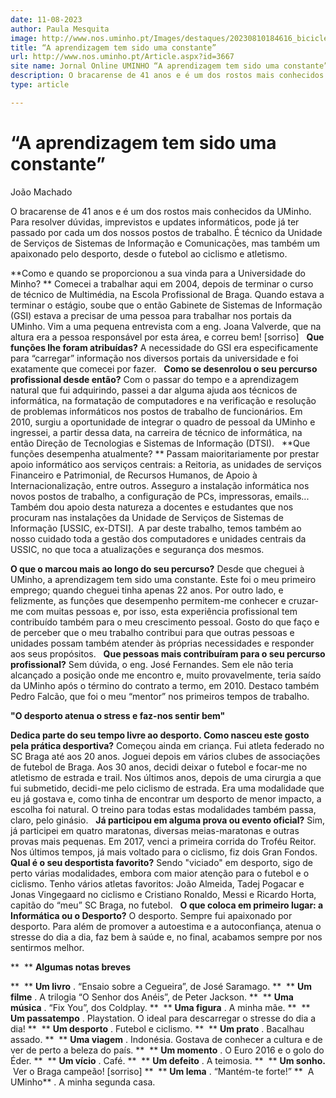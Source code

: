```yaml
---
date: 11-08-2023
author: Paula Mesquita
image: http://www.nos.uminho.pt/Images/destaques/20230810184616_bicicleta.jpg
title: “A aprendizagem tem sido uma constante”
url: http://www.nos.uminho.pt/Article.aspx?id=3667
site name: Jornal Online UMINHO “A aprendizagem tem sido uma constante”
description: O bracarense de 41 anos e é um dos rostos mais conhecidos da UMinho. Para resolver dúvidas, imprevistos e updates informáticos, pode já ter passado por cada um dos nossos postos de trabalho. É técnico da Unidade de Serviços de Sistemas de Informação e Comunicações, mas também um apaixonado pelo desporto, desde o futebol ao ciclismo e atletismo.
type: article

---
```

# “A aprendizagem tem sido uma constante”


  

João Machado

O bracarense de 41 anos e é um dos rostos mais conhecidos da UMinho. Para resolver dúvidas, imprevistos e updates informáticos, pode já ter passado por cada um dos nossos postos de trabalho. É técnico da Unidade de Serviços de Sistemas de Informação e Comunicações, mas também um apaixonado pelo desporto, desde o futebol ao ciclismo e atletismo.

**Como e quando se proporcionou a sua vinda para a Universidade do Minho? ** 
Comecei a trabalhar aqui em 2004, depois de terminar o curso de técnico de Multimédia, na Escola Profissional de Braga. Quando estava a terminar o estágio, soube que o então Gabinete de Sistemas de Informação (GSI) estava a precisar de uma pessoa para trabalhar nos portais da UMinho. Vim a uma pequena entrevista com a eng. Joana Valverde, que na altura era a pessoa responsável por esta área, e correu bem! [sorriso]
 
**Que funções lhe foram atribuídas?** 
A necessidade do GSI era especificamente para “carregar” informação nos diversos portais da universidade e foi exatamente que comecei por fazer.
 
**Como se desenrolou o seu percurso profissional desde então?** 
Com o passar do tempo e a aprendizagem natural que fui adquirindo, passei a dar alguma ajuda aos técnicos de informática, na formatação de computadores e na verificação e resolução de problemas informáticos nos postos de trabalho de funcionários. Em 2010, surgiu a oportunidade de integrar o quadro de pessoal da UMinho e ingressei, a partir dessa data, na carreira de técnico de informática, na então Direção de Tecnologias e Sistemas de Informação (DTSI).
 
**Que funções desempenha atualmente? ** 
Passam maioritariamente por prestar apoio informático aos serviços centrais: a Reitoria, as unidades de serviços Financeiro e Patrimonial, de Recursos Humanos, de Apoio à Internacionalização, entre outros. Asseguro a instalação informática nos novos postos de trabalho, a configuração de PCs, impressoras, emails... Também dou apoio desta natureza a docentes e estudantes que nos procuram nas instalações da Unidade de Serviços de Sistemas de Informação [USSIC, ex-DTSI].  A par deste trabalho, temos também ao nosso cuidado toda a gestão dos computadores e unidades centrais da USSIC, no que toca a atualizações e segurança dos mesmos.

**O que o marcou mais ao longo do seu percurso?** 
Desde que cheguei à UMinho, a aprendizagem tem sido uma constante. Este foi o meu primeiro emprego; quando cheguei tinha apenas 22 anos. Por outro lado, e felizmente, as funções que desempenho permitem-me conhecer e cruzar-me com muitas pessoas e, por isso, esta experiência profissional tem contribuído também para o meu crescimento pessoal. Gosto do que faço e de perceber que o meu trabalho contribui para que outras pessoas e unidades possam também atender às próprias necessidades e responder aos seus propósitos.
 
**Que pessoas mais contribuíram para o seu percurso profissional?** 
Sem dúvida, o eng. José Fernandes. Sem ele não teria alcançado a posição onde me encontro e, muito provavelmente, teria saído da UMinho após o término do contrato a termo, em 2010. Destaco também Pedro Falcão, que foi o meu “mentor” nos primeiros tempos de trabalho.
 

**"O desporto atenua o stress e faz-nos sentir bem"** 

**Dedica parte do seu tempo livre ao desporto. Como nasceu este gosto pela prática desportiva?** 
Começou ainda em criança. Fui atleta federado no SC Braga até aos 20 anos. Joguei depois em vários clubes de associações de futebol de Braga. Aos 30 anos, decidi deixar o futebol e focar-me no atletismo de estrada e trail. Nos últimos anos, depois de uma cirurgia a que fui submetido, decidi-me pelo ciclismo de estrada. Era uma modalidade que eu já gostava e, como tinha de encontrar um desporto de menor impacto, a escolha foi natural. O treino para todas estas modalidades também passa, claro, pelo ginásio.
 
**Já participou em alguma prova ou evento oficial?** 
Sim, já participei em quatro maratonas, diversas meias-maratonas e outras provas mais pequenas. Em 2017, venci a primeira corrida do Troféu Reitor. Nos últimos tempos, já mais voltado para o ciclismo, fiz dois Gran Fondos.
 
**Qual é o seu desportista favorito?** 
Sendo "viciado" em desporto, sigo de perto várias modalidades, embora com maior atenção para o futebol e o ciclismo. Tenho vários atletas favoritos: João Almeida, Tadej Pogacar e Jonas Vingegaard no ciclismo e Cristiano Ronaldo, Messi e Ricardo Horta, capitão do “meu” SC Braga, no futebol.
 
**O que coloca em primeiro lugar: a Informática ou o Desporto?** 
O desporto. Sempre fui apaixonado por desporto. Para além de promover a autoestima e a autoconfiança, atenua o stresse do dia a dia, faz bem à saúde e, no final, acabamos sempre por nos sentirmos melhor.
 

**  ** **Algumas notas breves** 

**  ** **Um livro** . “Ensaio sobre a Cegueira”, de José Saramago.
**  ** **Um filme** . A trilogia “O Senhor dos Anéis”, de Peter Jackson.
**  ** **Uma música** . “Fix You”, dos Coldplay.
**  ** **Uma figura** . A minha mãe.
**  ** **Um passatempo** . Playstation. O ideal para descarregar o stresse do dia a dia!
**  ** **Um desporto** . Futebol e ciclismo.
**  ** **Um prato** . Bacalhau assado.
**  ** **Uma viagem** . Indonésia. Gostava de conhecer a cultura e de ver de perto a beleza do país.
**  ** **Um momento** . O Euro 2016 e o golo do Éder.
**  ** **Um vício** . Café.
**  ** **Um defeito** . A teimosia.
**  ** **Um sonho.**  Ver o Braga campeão! [sorriso]
**  ** **Um lema** . “Mantém-te forte!”
**  A UMinho** . A minha segunda casa.
 

